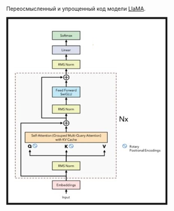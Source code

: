 Переосмысленный и упрощенный код модели [LlaMA](https://arxiv.org/pdf/2307.09288.pdf).

<img src="https://github.com/Ilya2raev/llama_model/blob/master/LlaMA.jpg" border="5px solid red"/>
